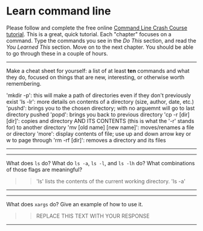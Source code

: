 # Learn command line

Please follow and complete the free online [Command Line Crash Course
tutorial](http://cli.learncodethehardway.org/book/). This is a great,
quick tutorial. Each "chapter" focuses on a command. Type the commands
you see in the _Do This_ section, and read the _You Learned This_
section. Move on to the next chapter. You should be able to go through
these in a couple of hours.


---

Make a cheat sheet for yourself: a list of at least **ten** commands and what they do, focused on things that are new, interesting, or otherwise worth remembering.

> > 
'mkdir -p': this will make a path of directories even if they don't previously exist
'ls -lr': more details on contents of a directory (size, author, date, etc.)
'pushd': brings you to the chosen directory; with no arguemnt will go to last directory pushed
'popd': brings you back to previous directory
'cp -r [dir] [dir]': copies and directory AND ITS CONTENTS (this is what the '-r' stands for) to another directory 
'mv [old name] [new name]': moves/renames a file or directory 
'more': display contents of file; use up and down arrow key or w to page through
'rm -rf [dir]': removes a directory and its files


---


---

What does `ls` do? What do `ls -a`, `ls -l`, and `ls -lh` do? What combinations of those flags are meaningful?

> > 'ls' lists the contents of the current working directory. 'ls -a' 

---


---

What does `xargs` do? Give an example of how to use it.

> > REPLACE THIS TEXT WITH YOUR RESPONSE

---

